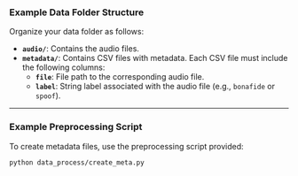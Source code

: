 
### Example Data Folder Structure

Organize your data folder as follows:

- **`audio/`**: Contains the audio files.
- **`metadata/`**: Contains CSV files with metadata. Each CSV file must include the following columns:
  - **`file`**: File path to the corresponding audio file.
  - **`label`**: String label associated with the audio file (e.g., `bonafide` or `spoof`).

---

### Example Preprocessing Script

To create metadata files, use the preprocessing script provided:

```bash
python data_process/create_meta.py